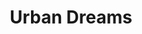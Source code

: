 ---
title: "Urban Dreams"
description: "Inspired by the energy of city lights and urban landscapes. This piece captures the contrast between sharp architecture and flowing movement."
image: "/images/pic2.jpg"
art_type: "Mixed Media"
resolution: "Ultra HD"
price: "Contact for pricing"
available: true
order: 2
---
